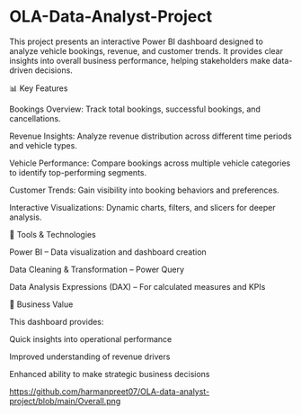 # OLA-Data-Analyst-Project


This project presents an interactive Power BI dashboard designed to analyze vehicle bookings, revenue, and customer trends. It provides clear insights into overall business performance, helping stakeholders make data-driven decisions.

📊 Key Features

Bookings Overview: Track total bookings, successful bookings, and cancellations.

Revenue Insights: Analyze revenue distribution across different time periods and vehicle types.

Vehicle Performance: Compare bookings across multiple vehicle categories to identify top-performing segments.

Customer Trends: Gain visibility into booking behaviors and preferences.

Interactive Visualizations: Dynamic charts, filters, and slicers for deeper analysis.

🚀 Tools & Technologies

Power BI – Data visualization and dashboard creation

Data Cleaning & Transformation – Power Query

Data Analysis Expressions (DAX) – For calculated measures and KPIs

🎯 Business Value

This dashboard provides:

Quick insights into operational performance

Improved understanding of revenue drivers

Enhanced ability to make strategic business decisions



https://github.com/harmanpreet07/OLA-data-analyst-project/blob/main/Overall.png
